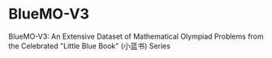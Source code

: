 # BlueMO-V3
BlueMO-V3: An Extensive Dataset of Mathematical Olympiad Problems from the Celebrated "Little Blue Book" (小蓝书) Series
